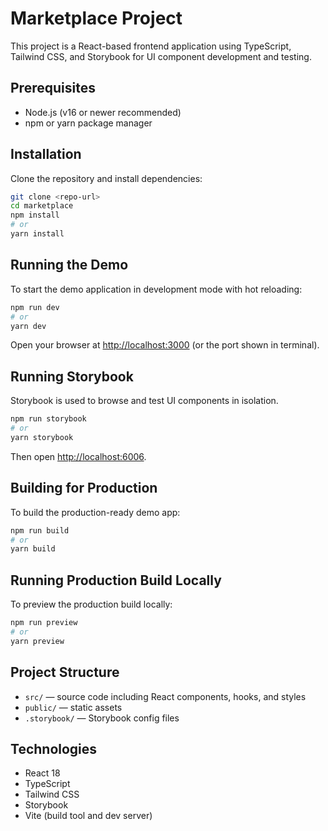 # Marketplace Project

This project is a React-based frontend application using TypeScript, Tailwind CSS, and Storybook for UI component development and testing.

## Prerequisites

- Node.js (v16 or newer recommended)
- npm or yarn package manager

## Installation

Clone the repository and install dependencies:

```bash
git clone <repo-url>
cd marketplace
npm install
# or
yarn install
```

## Running the Demo

To start the demo application in development mode with hot reloading:

```bash
npm run dev
# or
yarn dev
```

Open your browser at [http://localhost:3000](http://localhost:3000) (or the port shown in terminal).

## Running Storybook

Storybook is used to browse and test UI components in isolation.

```bash
npm run storybook
# or
yarn storybook
```

Then open [http://localhost:6006](http://localhost:6006).

## Building for Production

To build the production-ready demo app:

```bash
npm run build
# or
yarn build
```

## Running Production Build Locally

To preview the production build locally:

```bash
npm run preview
# or
yarn preview
```

## Project Structure

- `src/` — source code including React components, hooks, and styles
- `public/` — static assets
- `.storybook/` — Storybook config files

## Technologies

- React 18
- TypeScript
- Tailwind CSS
- Storybook
- Vite (build tool and dev server)
